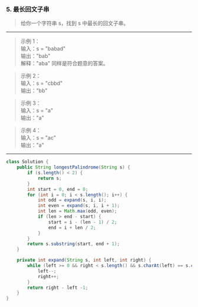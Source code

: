 ### 5. 最长回文子串

>给你一个字符串 s，找到 s 中最长的回文子串。
***
>示例 1：  
>输入：s = "babad"  
>输出："bab"  
>解释："aba" 同样是符合题意的答案。  

>示例 2：  
>输入：s = "cbbd"  
>输出："bb"  

>示例 3：  
>输入：s = "a"  
>输出："a"  

>示例 4：  
>输入：s = "ac"  
>输出："a"  
***
```java
class Solution {
    public String longestPalindrome(String s) {
        if (s.length() < 2) {
            return s;
        }
        int start = 0, end = 0;
        for (int i = 0; i < s.length(); i++) {
            int odd = expand(s, i, i);
            int even = expand(s, i, i + 1);
            int len = Math.max(odd, even);
            if (len > end - start) {
                start = i - (len - 1) / 2;
                end = i + len / 2;
            }
        }
        return s.substring(start, end + 1);
    }

    private int expand(String s, int left, int right) {
        while (left >= 0 && right < s.length() && s.charAt(left) == s.charAt(right)) {
            left--;
            right++;
        }
        return right - left -1;
    }
}
```
